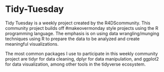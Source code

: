 # Tidy-Tuesday

Tidy Tuesday is a weekly project created by the R4DScommunity. This community project builds off #makeovermonday style projects using the R programming language. The emphasis is on using data wrangling/munging techniques using R to prepare the data to be analyzed and create meaningful visualizations.

The most common packages I use to participate in this weekly community project are tidyr for data cleaning, dplyr for data manipulation, and ggplot2 for data visualization, among other tools in the tidyverse ecosystem.
